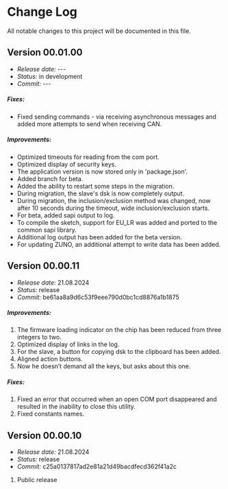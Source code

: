 # Change Log
All notable changes to this project will be documented in this file.



## Version 00.01.00
- *Release date:* ---
- *Status:* in development
- *Commit:* ---

##### Fixes:
* Fixed sending commands - via receiving asynchronous messages and added more attempts to send when receiving CAN.

##### Improvements:
* Optimized timeouts for reading from the com port.
* Optimized display of security keys.
* The application version is now stored only in 'package.json'.
* Added branch for beta.
* Added the ability to restart some steps in the migration.
* During migration, the slave's dsk is now completely output.
* During migration, the inclusion/exclusion method was changed, now after 10 seconds during the timeout, wide inclusion/exclusion starts.
* For beta, added sapi output to log.
* To compile the sketch, support for EU_LR was added and ported to the common sapi library.
* Additional log output has been added for the beta version.
* For updating ZUNO, an additional attempt to write data has been added.

## Version 00.00.11
- *Release date:* 21.08.2024
- *Status:* release
- *Commit:* be61aa8a9d6c53f9eee790d0bc1cd8876a1b1875

##### Improvements:
1. The firmware loading indicator on the chip has been reduced from three integers to two.
2. Optimized display of links in the log.
3. For the slave, a button for copying dsk to the clipboard has been added.
4. Aligned action buttons.
5. Now he doesn’t demand all the keys, but asks about this one.

##### Fixes:
1. Fixed an error that occurred when an open COM port disappeared and resulted in the inability to close this utility.
2. Fixed constants names.


## Version 00.00.10
- *Release date:* 21.08.2024
- *Status:* release
- *Commit:* c25a0137817ad2e81a21d49bacdfecd362f41a2c

1. Public release